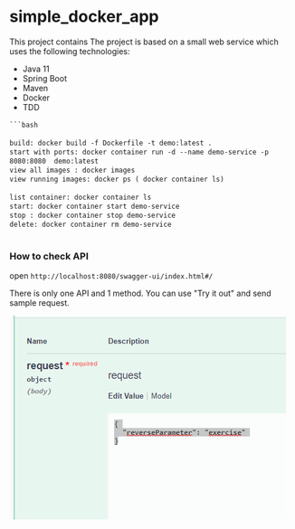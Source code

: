 # simple_docker_app

This project contains  The project is based on a small web service which uses the following technologies:

* Java 11
* Spring Boot
* Maven
* Docker
* TDD
```
```bash

build: docker build -f Dockerfile -t demo:latest .
start with ports: docker container run -d --name demo-service -p 8080:8080  demo:latest
view all images : docker images 
view running images: docker ps ( docker container ls)

list container: docker container ls
start: docker container start demo-service 
stop : docker container stop demo-service 
delete: docker container rm demo-service


```
### How to check API

open ```http://localhost:8080/swagger-ui/index.html#/```

There is only one API and 1 method. You can use "Try it out" and send  sample request.

![img.png](img.png)

